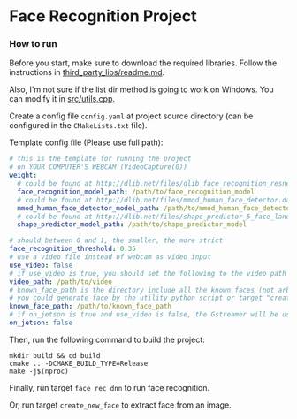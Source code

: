 # Face Recognition Project

### How to run
Before you start, make sure to download the required libraries. Follow the instructions in [third_party_libs/readme.md](third_party_libs/readme.md).

Also, I'm not sure if the list dir method is going to work on Windows. You can modify it in [src/utils.cpp](src/utils.cpp).

Create a config file `config.yaml` at project source directory (can be configured in the `CMakeLists.txt` file).

Template config file (Please use full path):

```yaml
# this is the template for running the project
# on YOUR COMPUTER'S WEBCAM (VideoCapture(0))
weight:
  # could be found at http://dlib.net/files/dlib_face_recognition_resnet_model_v1.dat.bz2, unzip before use
  face_recognition_model_path: /path/to/face_recognition_model
  # could be found at http://dlib.net/files/mmod_human_face_detector.dat.bz2, unzip before use
  mmod_human_face_detector_model_path: /path/to/mmod_human_face_detector_model
  # could be found at http://dlib.net/files/shape_predictor_5_face_landmarks.dat.bz2, unzip before use
  shape_predictor_model_path: /path/to/shape_predictor_model

# should between 0 and 1, the smaller, the more strict
face_recognition_threshold: 0.35
# use a video file instead of webcam as video input
use_video: false
# if use_video is true, you should set the following to the video path
video_path: /path/to/video
# known_face_path is the directory include all the known faces (not arbitrary image with face), i.e. ["name1.png", "name2.png", ...]
# you could generate face by the utility python script or target "create_new_face"
known_face_path: /path/to/known_face_path
# if on_jetson is true and use_video is false, the Gstreamer will be used to capture video on Jetson Nano
on_jetson: false
```

Then, run the following command to build the project:

```shell
mkdir build && cd build
cmake .. -DCMAKE_BUILD_TYPE=Release
make -j$(nproc)
```

Finally, run target `face_rec_dnn` to run face recognition.

Or, run target `create_new_face` to extract face from an image.

